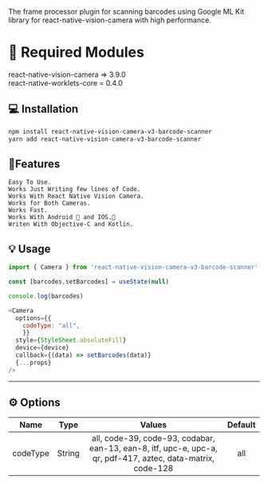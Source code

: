 
The frame processor plugin for scanning barcodes using Google ML Kit library for react-native-vision-camera with high performance.
# 🚨 Required Modules

react-native-vision-camera => 3.9.0 <br />
react-native-worklets-core = 0.4.0

## 💻 Installation

```sh
npm install react-native-vision-camera-v3-barcode-scanner
yarn add react-native-vision-camera-v3-barcode-scanner
```
## 👷Features
    Easy To Use.
    Works Just Writing few lines of Code.
    Works With React Native Vision Camera.
    Works for Both Cameras.
    Works Fast.
    Works With Android 🤖 and IOS.📱
    Writen With Objective-C and Kotlin.

## 💡 Usage

```js
import { Camera } from 'react-native-vision-camera-v3-barcode-scanner';

const [barcodes,setBarcodes] = useState(null)

console.log(barcodes)

<Camera
  options={{
    codeType: "all",
    }}
  style={StyleSheet.absoluteFill}
  device={device}
  callback={(data) => setBarcodes(data)}
  {...props}
/>
```


---

## ⚙️ Options

| Name |  Type    |  Values  | Default |
| :---:   | :---: | :---: |  :---: |
| codeType | String  | all, code-39, code-93, codabar, ean-13, ean-8, itf, upc-e, upc-a, qr, pdf-417, aztec, data-matrix, code-128 | all |















